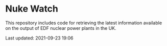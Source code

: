 # Nuke Watch

This repository includes code for retrieving the latest information available on the output of EDF nuclear power plants in the UK.

Last updated: 2021-09-23 19:06